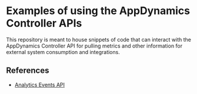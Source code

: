# Examples of using the AppDynamics Controller APIs

This repository is meant to house snippets of code that can interact with the AppDynamics Controller API for pulling metrics and other information for external system consumption and integrations.

## References
- [Analytics Events API](https://docs.appdynamics.com/display/PRO45/Analytics+Events+API)
